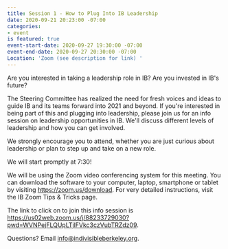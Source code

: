 ```yaml
---
title: Session 1 - How to Plug Into IB Leadership
date: 2020-09-21 20:23:00 -07:00
categories:
- event
is featured: true
event-start-date: 2020-09-27 19:30:00 -07:00
event-end-date: 2020-09-27 20:30:00 -07:00
Location: 'Zoom (see description for link) '
---
```


Are you interested in taking a leadership role in IB? Are you invested in IB's future? 

The Steering Committee has realized the need for fresh voices and ideas to guide IB and its teams forward into 2021 and beyond. If you're interested in being part of this and plugging into leadership, please join us for an info session on leadership opportunities in IB. We'll discuss different levels of leadership and how you can get involved. 

We strongly encourage you to attend, whether you are just curious about leadership or plan to step up and take on a new role. 

We will start promptly at 7:30!

We will be using the Zoom video conferencing system for this meeting. You can download the software to your computer, laptop, smartphone or tablet by visiting https://zoom.us/download. For very detailed instructions, visit the IB Zoom Tips & Tricks page.

The link to click on to join this info session is 	https://us02web.zoom.us/j/88233729030?pwd=WVNPejFLQUpLTjlFVkc3czVubTRZdz09. 

Questions? Email info@indivisibleberkeley.org.